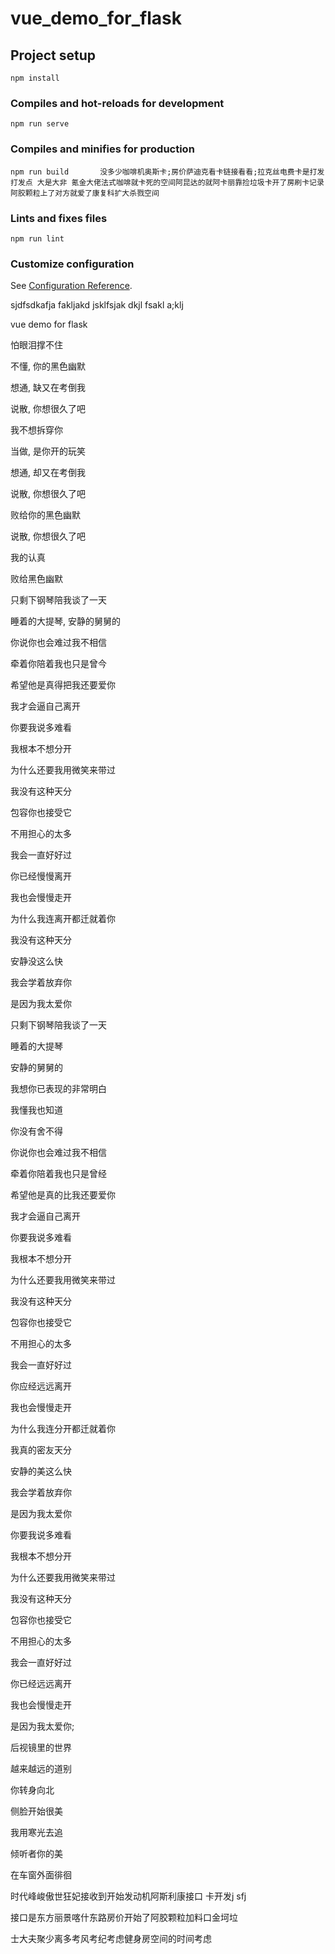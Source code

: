 # vue_demo_for_flask

## Project setup
```
npm install
```

### Compiles and hot-reloads for development
```
npm run serve
```

### Compiles and minifies for production
```
npm run build       没多少咖啡机奥斯卡;房价萨迪克看卡链接看看;拉克丝电费卡是打发打发点 大是大非 氪金大佬法式咖啡就卡死的空间阿昆达的就阿卡丽靠捡垃圾卡开了房刷卡记录阿胶颗粒上了对方就爱了康复科扩大杀戮空间
```

### Lints and fixes files
```
npm run lint
```

### Customize configuration
See [Configuration Reference](https://cli.vuejs.org/config/).

sjdfsdkafja fakljakd jsklfsjak dkjl fsakl a;klj

vue demo for flask

怕眼泪撑不住

不懂, 你的黑色幽默

想通, 缺又在考倒我

说散, 你想很久了吧

我不想拆穿你

当做, 是你开的玩笑

想通, 却又在考倒我

说散, 你想很久了吧

败给你的黑色幽默

说散, 你想很久了吧

我的认真

败给黑色幽默

只剩下钢琴陪我谈了一天

睡着的大提琴, 安静的舅舅的

你说你也会难过我不相信

牵着你陪着我也只是曾今

希望他是真得把我还要爱你

我才会逼自己离开

你要我说多难看

我根本不想分开

为什么还要我用微笑来带过

我没有这种天分

包容你也接受它

不用担心的太多

我会一直好好过

你已经慢慢离开

我也会慢慢走开

为什么我连离开都迁就着你

我没有这种天分

安静没这么快

我会学着放弃你

是因为我太爱你

只剩下钢琴陪我谈了一天

睡着的大提琴

安静的舅舅的

我想你已表现的非常明白

我懂我也知道

你没有舍不得

你说你也会难过我不相信

牵着你陪着我也只是曾经

希望他是真的比我还要爱你

我才会逼自己离开

你要我说多难看

我根本不想分开

为什么还要我用微笑来带过

我没有这种天分

包容你也接受它

不用担心的太多

我会一直好好过

你应经远远离开

我也会慢慢走开

为什么我连分开都迁就着你

我真的密友天分

安静的美这么快

我会学着放弃你

是因为我太爱你

你要我说多难看

我根本不想分开

为什么还要我用微笑来带过

我没有这种天分

包容你也接受它

不用担心的太多

我会一直好好过

你已经远远离开

我也会慢慢走开

是因为我太爱你;

后视镜里的世界

越来越远的道别

你转身向北

侧脸开始很美

我用寒光去追

倾听者你的美

在车窗外面徘徊

时代峰峻傲世狂妃接收到开始发动机阿斯利康接口 卡开发j
sfj

接口是东方丽景喀什东路房价开始了阿胶颗粒加料口金坷垃


士大夫聚少离多考风考纪考虑健身房空间的时间考虑


